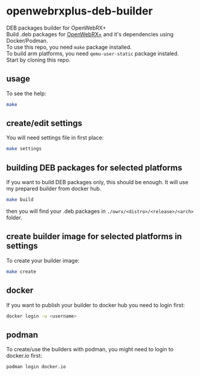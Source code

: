 # openwebrxplus-deb-builder
DEB packages builder for OpenWebRX+  
Build .deb packages for [OpenWebRX+](https://github.com/luarvique/openwebrx) and it's dependencies using Docker/Podman.  
To use this repo, you need `make` package installed.  
To build arm platforms, you need `qemu-user-static` package instaled.  
Start by cloning this repo.

## usage
To see the help:
```sh
make
```

## create/edit settings
You will need settings file in first place:
```sh
make settings
```

## building DEB packages for selected platforms
If you want to build DEB packages only, this should be enough.
It will use my prepared builder from docker hub.
```sh
make build
```
then you will find your .deb packages in `./owrx/<distro>/<release>/<arch>` folder.

## create builder image for selected platforms in settings
To create your builder image:
```sh
make create
```

## docker
If you want to publish your builder to docker hub you need to login first:
```sh
docker login -u <username>
```

## podman
To create/use the builders with podman, you might need to login to docker.io first:
```sh
podman login docker.io
```

